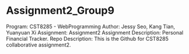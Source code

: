 # Assignment2_Group9
Program: CST8285 - WebProgramming
Author: Jessy Seo, Kang Tian, Yuanyuan Xi
Assignment: Assignment2
Assignment Description: Personal Financial Tracker.
Repo Description: This is the Github for CST8285 collaborative assignment2. 
